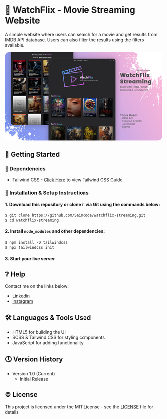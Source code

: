 # 🎥 WatchFlix - Movie Streaming Website

A simple website where users can search for a movie and get results from IMDB API database. Users can also filter the results using the filters available.

![🎥 WatchFlix - Movie Streaming Website](https://github.com/Saimcode/watchflix-streaming/blob/main/movie-website.png?raw=true)

## 🔧 Getting Started

### 📍 Dependencies
* Tailwind CSS - [Click Here](https://tailwindcss.com/docs/installation) to view Tailwind CSS Guide.

### 📍 Installation & Setup Instructions

#### 1. Download this repository or clone it via Git using the commands below:

    $ git clone https://github.com/Saimcode/watchflix-streaming.git
    $ cd watchflix-streaming
    
#### 2. Install `node_modules` and other dependencies:

    $ npm install -D tailwindcss
    $ npx tailwindcss init
    
#### 3. Start your live server
    
## ❔ Help

Contact me on the links below:
* [Linkedin](www.linkedin.com/in/saim-q-703060234)
* [Instagram](https://www.instagram.com/_saim.f/)

## 🛠 Languages & Tools Used

* HTML5 for building the UI
* SCSS & Tailwind CSS for styling components
* JavaScript for adding functionality

## 🕔 Version History

* Version 1.0 (Current)
    * Initial Release

## ©️ License

This project is licensed under the MIT License - see the [LICENSE](LICENSE) file for details
